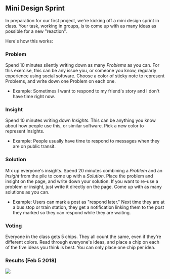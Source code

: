 ## Mini Design Sprint

In preparation for our first project, we're kicking off a mini design sprint in class. Your task, working in groups, is to come up with as many ideas as possible for a new "reaction".

Here's how this works:

### Problem
Spend 10 minutes silently writing down as many _Problems_ as you can. For this exercise, this can be any issue you, or someone you know, regularly experience using social software. Choose a color of sticky note to represent Problems, and write down one Problem on each one.

- Example: Sometimes I want to respond to my friend's story and I don't have time right now.

### Insight
Spend 10 minutes writing down _Insights_. This can be anything you know about how people use this, or similar software. Pick a new color to represent Insights.
 - Example: People usually have time to respond to messages when they are on public transit.

### Solution
Mix up everyone's insights. Spend 20 minutes combining a _Problem_ and an _Insight_ from the pile to come up with a _Solution_. Place the problem and insight on the page, and write down your solution. If you want to re-use a problem or insight, just write it directly on the page. Come up with as many solutions as you can.
- Example: Users can mark a post as "respond later." Next time they are at a bus stop or train station, they get a notification linking them to the post they marked so they can respond while they are waiting.

### Voting
Everyone in the class gets 5 chips. They all count the same, even if they're different colors. Read through everyone's ideas, and place a chip on each of the five ideas you think is best. You can only place one chip per idea.

### Results (Feb 5 2018)
![](reaction-sprint-ideas.jpg)

